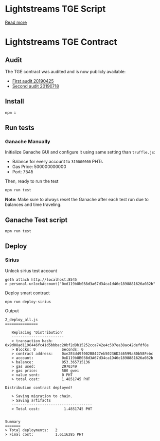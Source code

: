 # Lightstreams TGE Script

[Read more](./src/Readme.md)

# Lightstreams TGE Contract

## Audit

The TGE contract was audited and is now publicly available:
- [First audit 20190425](./audit/audit_report_20190425.pdf)
- [Second audit 20190718](./audit/audit_report_updated_20190718.pdf)

## Install
```bash
npm i
```

## Run tests

### Ganache Manually
Initialize Ganache GUI and configure it using same setting than `truffle.js`:
- Balance for every account to `310000000` PHTs
- Gas Price: 500000000000
- Port: 7545

Then, ready to run the test
```bash
npm run test
```

**Note:** Make sure to always reset the Ganache after each test run due to balances and time traveling.

## Ganache Test script
```bash
npm run test
```

## Deploy

### Sirius

Unlock sirius test account
```
geth attach http://localhost:8545
> personal.unlockAccount("0xd119b8b038d3a67d34ca1d46e1898881626a082b"
```

Deploy smart contract
```
npm run deploy-sirius
```

Output
```
2_deploy_all.js
===============

   Replacing 'Distribution'
   ------------------------
   > transaction hash:    0x9d08ad1196446fc41d5bbbac20bf2d9b15252cca742e4c507ea38ac42defdf8e
   > Blocks: 0            Seconds: 0
   > contract address:    0xe2E4d49f002B8427eb50236D246599a80b58Febc
   > account:             0xD119b8B038d3A67d34ca1D46e1898881626a082b
   > balance:             853.365715136
   > gas used:            2970349
   > gas price:           500 gwei
   > value sent:          0 PHT
   > total cost:          1.4851745 PHT

Distribution contract deployed!

   > Saving migration to chain.
   > Saving artifacts
   -------------------------------------
   > Total cost:           1.4851745 PHT


Summary
=======
> Total deployments:   2
> Final cost:          1.6116285 PHT

```